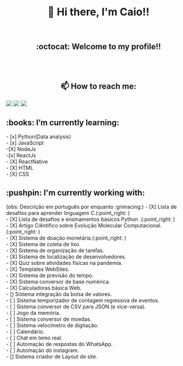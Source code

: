 <h1 align="center"> 👋 Hi there, I'm Caio!!</h1>
<br>
<h2 align="center"> :octocat: Welcome to my profile!! </h2>
<br>
<br>
<h2 align="center">📫 How to reach me:</h2>


[![](https://img.shields.io/badge/LINKEDIN-Caio_Machado-informational?style=plastic&logo=linkedin)](https://www.linkedin.com/in/caiohmachadoo/)
[![](https://img.shields.io/badge/FACEBOOK-Caio_Machado-blue?style=plastic&logo=facebook)](https://www.facebook.com/Caio.Henri.Machado/)
[![](https://img.shields.io/badge/INSTAGRAM-@cai0__m-blueviolet?style=plastic&logo=instagram)](https://www.instagram.com/cai0_m/)


<h2> :books: I’m currently learning:</h2>
 - [x] Python(Data analysis)
<br>
- [x] JavaScript
<br>
-[X] NodeJs
<br>
-[x] ReactJs
<br>
- [X] ReactNative
<br>
- [X] HTML
<br>
- [X] CSS

<h2> :pushpin: I'm currently working with:</h2>
(obs: Descrição em português por enquanto :grimacing:)
- [X] Lista de desafios para aprender linguagem C.(:point_right: )
<br>
- [X] Lista de desafios e ensinamentos básicos Python .(:point_right: )
<br>
- [X] Artigo Ciêntifico sobre Evolução Molecular Computacional.(:point_right: )
<br>
- [X] Sistema de doação monetária.(:point_right: )
<br>
- [X] Sistema de coleta de lixo.
<br>
- [X] Sistema de organização de tarefas.
<br>
- [X] Sistema de localização de desenvolvedores.
<br>
- [X] Quiz sobre atividades físicas na pandemia.
<br>
- [X] Templates WebSites.
<br>
- [X] Sistema de previsão do tempo.
<br>
- [X] Sistema conversor de base numérica.
<br>
- [X] Calculadoras básica Web.
<br>
- [] Sistema integração da bolsa de valores.
<br>
- [ ] Sistema temporizador de contagem regressiva de eventos.
<br>
- [ ] Sistema conversor de CSV para JSON (e vice-versa).
<br>
- [ ] Jogo da memória.
<br>
- [ ] Sistema conversor de moedas.
<br>
- [ ] Sistema velocímetro de digitação.
<br>
- [ ] Calendário.
<br>
- [ ] Chat em temo real.
<br>
- [ ] Automação de respostas do WhatsApp.
<br>
- [ ] Automação do instagram.
<br>
- [] Sistema criador de Layout de site.
<br>
<!--
**CaioHenriqueMachado/CaioHenriqueMachado** is a ✨ _special_ ✨ repository because its `README.md` (this file) appears on your GitHub profile.

Here are some ideas to get you started:

- 🔭 I’m currently working on ...
- 🌱 I’m currently learning ...
- 👯 I’m looking to collaborate on ...
- 🤔 I’m looking for help with ...
- 💬 Ask me about ...
- 📫 How to reach me: ...
- 😄 Pronouns: ...
- ⚡ Fun fact: ...
-->
